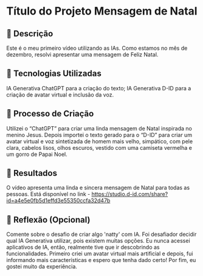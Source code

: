 # Título do Projeto Mensagem de Natal

## 📒 Descrição
Este é o meu primeiro vídeo utilizando as IAs. Como estamos no mês de dezembro, resolvi apresentar uma mensagem de Feliz Natal.

## 🤖 Tecnologias Utilizadas
IA Generativa ChatGPT para a criação do texto;
IA Generativa D-ID para a criação de avatar virtual e inclusão da voz.

## 🧐 Processo de Criação
Utilizei o “ChatGPT” para criar uma linda mensagem de Natal inspirada no menino Jesus. Depois importei o texto gerado para o “D-ID” para criar um avatar virtual e voz sintetizada de homem mais velho, simpático, com pele clara, cabelos lisos, olhos escuros, vestido com uma camiseta vermelha e um gorro de Papai Noel.

## 🚀 Resultados
O vídeo apresenta uma linda e sincera mensagem de Natal para todas as pessoas. Está disponível no link - https://studio.d-id.com/share?id=a4e5e0fb5d1effd3e55350ccfa32d47b

## 💭 Reflexão (Opcional)
Comente sobre o desafio de criar algo 'natty' com IA.
Foi desafiador decidir qual IA Generativa utilizar, pois existem muitas opções. Eu nunca acessei aplicativos de IA, então, realmente tive que ir descobrindo as funcionalidades. Primeiro criei um avatar virtual mais artificial e depois, fui informando mais características e espero que tenha dado certo! Por fim, eu gostei muito da experiência.



